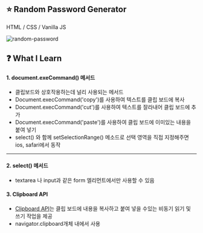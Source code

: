 ## :star: Random Password Generator

HTML / CSS / Vanilla JS
<br/>

![random-password](https://user-images.githubusercontent.com/76716519/132008821-cb36f513-d0ee-43e2-89b7-a373a9307b69.gif)

## :question: What I Learn

#### 1. document.exeCommand() 메서드

- 클립보드와 상호작용하는데 널리 사용되는 메서드
- Document.execCommand('copy')를 사용하여 텍스트를 클립 보드에 복사
- Document.execCommand('cut')를 사용하여 텍스트를 잘라내어 클립 보드에 추가
- Document.execCommand('paste')를 사용하여 클립 보드에 이미있는 내용을 붙여 넣기
- select() 와 함께 setSelectionRange() 메소드로 선택 영역을 직접 지정해주면 ios, safari에서 동작

---

#### 2. select() 메서드

- textarea 나 input과 같은 form 엘리먼트에서만 사용할 수 있음

#### 3. Clipboard API

- [Clipboard API](https://developer.mozilla.org/ko/docs/Web/API/Clipboard_API)는 클립 보드에 내용을 복사하고 붙여 넣을 수있는 비동기 읽기 및 쓰기 작업을 제공
- navigator.clipboard개체 내에서 사용
